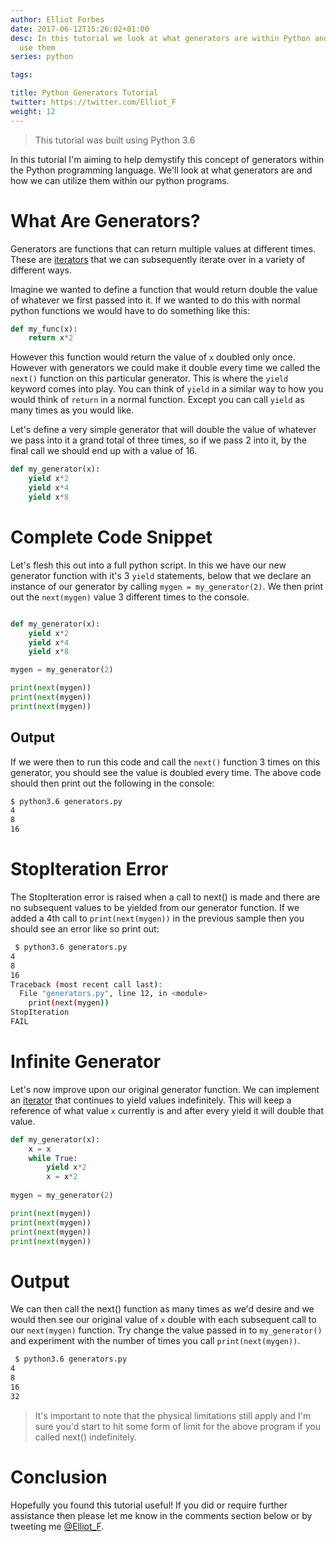 ```yaml
---
author: Elliot Forbes
date: 2017-06-12T15:26:02+01:00
desc: In this tutorial we look at what generators are within Python and how we can
  use them
series: python

tags:

title: Python Generators Tutorial
twitter: https://twitter.com/Elliot_F
weight: 12
---
```


> This tutorial was built using Python 3.6

In this tutorial I'm aiming to help demystify this concept of generators within the Python programming language. We'll look at what generators are and how we can utilize them within our python programs.

# What Are Generators?

Generators are functions that can return multiple values at different times. These are [iterators](/python/python-iterator-tutorial/) that we can subsequently iterate over in a variety of different ways. 

Imagine we wanted to define a function that would return double the value of whatever we first passed into it. If we wanted to do this with normal python functions we would have to do something like this:

```python
def my_func(x):
    return x*2
```

However this function would return the value of `x` doubled only once. However with generators we could make it double every time we called the `next()` function on this particular generator. This is where the `yield` keyword comes into play. You can think of `yield` in a similar way to how you would think of `return` in a normal function. Except you can call `yield` as many times as you would like.

Let's define a very simple generator that will double the value of whatever we pass into it a grand total of three times, so if we pass 2 into it, by the final call we should end up with a value of 16.

```python
def my_generator(x):
    yield x*2
    yield x*4
    yield x*8
```

# Complete Code Snippet

Let's flesh this out into a full python script. In this we have our new generator function with it's 3 `yield` statements, below that we declare an instance of our generator by calling `mygen = my_generator(2)`. We then print out the `next(mygen)` value 3 different times to the console.

```python

def my_generator(x):
    yield x*2
    yield x*4
    yield x*8

mygen = my_generator(2)

print(next(mygen))
print(next(mygen))
print(next(mygen))
```

## Output

If we were then to run this code and call the `next()` function 3 times on this generator, you should see the value is doubled every time. The above code should then print out the following in the console:

```bash
$ python3.6 generators.py
4
8
16
```

# StopIteration Error

The StopIteration error is raised when a call to next() is made and there are no subsequent values to be yielded from our generator function. If we added a 4th call to `print(next(mygen))` in the previous sample then you should see an error like so print out:

```bash
 $ python3.6 generators.py
4
8
16
Traceback (most recent call last):
  File "generators.py", line 12, in <module>
    print(next(mygen))
StopIteration
FAIL
```

# Infinite Generator

Let's now improve upon our original generator function. We can implement an [iterator](/python/python-iterator-tutorial/) that continues to yield values indefinitely. This will keep a reference of what value `x` currently is and after every yield it will double that value. 

```python
def my_generator(x):
    x = x
    while True:
        yield x*2
        x = x*2
        
mygen = my_generator(2)

print(next(mygen))
print(next(mygen))
print(next(mygen))
print(next(mygen))
```

# Output

We can then call the next() function as many times as we'd desire and we would then see our original value of `x` double with each subsequent call to our `next(mygen)` function. Try change the value passed in to `my_generator()` and experiment with the number of times you call `print(next(mygen))`.

```bash
 $ python3.6 generators.py
4
8
16
32
```

> It's important to note that the physical limitations still apply and I'm sure you'd start to hit some form of limit for the above program if you called next() indefinitely.

# Conclusion

Hopefully you found this tutorial useful! If you did or require further assistance then please let me know in the comments section below or by tweeting me [@Elliot_F](https://twitter.com/elliot_f).